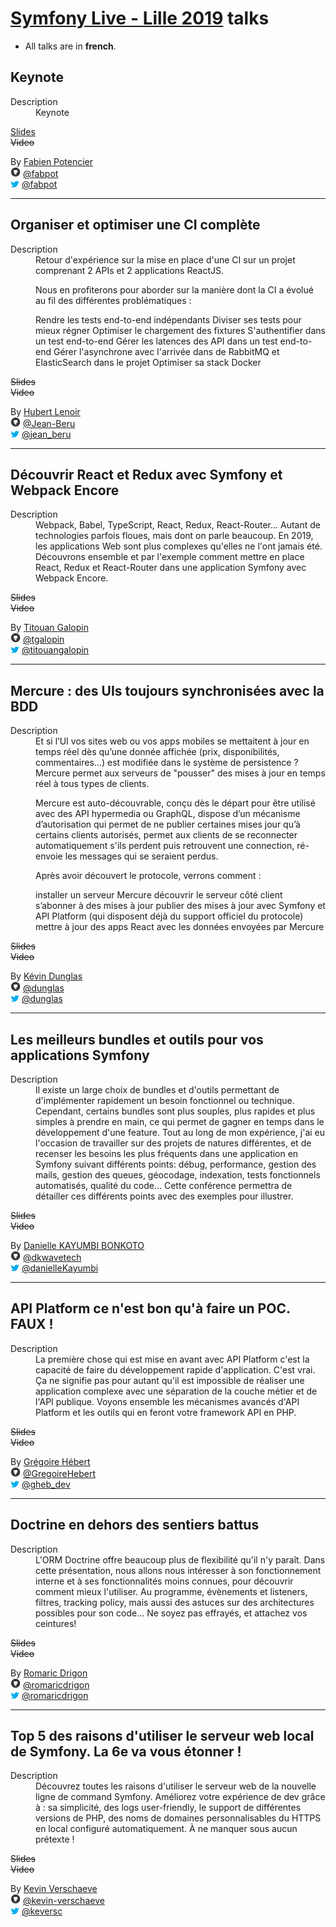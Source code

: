 # [Symfony Live - Lille 2019](http://lille2019.live.symfony.com/) talks

- All talks are in **french**.

## Keynote

<dl>
  <dt>Description</dt>
  <dd>Keynote</dd>
</dl>

[Slides](https://speakerdeck.com/fabpot/2-new-symfony-components-httpclient-and-mime)  
~~Video~~

By [Fabien Potencier](https://connect.symfony.com/profile/fabpot)  
![github](icon/github.png) [@fabpot](https://github.com/fabpot)  
![twitter](icon/twitter.png) [@fabpot](https://twitter.com/fabpot)

---

## Organiser et optimiser une CI complète

<dl>
  <dt>Description</dt>
  <dd>Retour d'expérience sur la mise en place d'une CI sur un projet comprenant 2 APIs et 2 applications ReactJS.

Nous en profiterons pour aborder sur la manière dont la CI a évolué au fil des différentes problématiques :

Rendre les tests end-to-end indépendants
Diviser ses tests pour mieux régner
Optimiser le chargement des fixtures
S'authentifier dans un test end-to-end
Gérer les latences des API dans un test end-to-end
Gérer l'asynchrone avec l'arrivée dans de RabbitMQ et ElasticSearch dans le projet
Optimiser sa stack Docker</dd>
</dl>

~~Slides~~  
~~Video~~

By [Hubert Lenoir](https://connect.symfony.com/profile/hubert_lenoir)  
![github](icon/github.png) [@Jean-Beru](https://github.com/Jean-Beru)  
![twitter](icon/twitter.png) [@jean_beru](https://twitter.com/jean_beru)

---

## Découvrir React et Redux avec Symfony et Webpack Encore

<dl>
  <dt>Description</dt>
  <dd>Webpack, Babel, TypeScript, React, Redux, React-Router... Autant de technologies parfois floues, mais dont on parle beaucoup. En 2019, les applications Web sont plus complexes qu'elles ne l'ont jamais été. Découvrons ensemble et par l'exemple comment mettre en place React, Redux et React-Router dans une application Symfony avec Webpack Encore.</dd>
</dl>

~~Slides~~  
~~Video~~

By [Titouan Galopin](https://connect.symfony.com/profile/tgalopin)  
![github](icon/github.png) [@tgalopin](https://github.com/tgalopin)  
![twitter](icon/twitter.png) [@titouangalopin](https://twitter.com/titouangalopin)

---

## Mercure : des UIs toujours synchronisées avec la BDD

<dl>
  <dt>Description</dt>
  <dd>Et si l’UI vos sites web ou vos apps mobiles se mettaitent à jour en temps réel dès qu’une donnée affichée (prix, disponibilités, commentaires…) est modifiée dans le système de persistence ? Mercure permet aux serveurs de "pousser" des mises à jour en temps réel à tous types de clients.

Mercure est auto-découvrable, conçu dès le départ pour être utilisé avec des API hypermedia ou GraphQL, dispose d’un mécanisme d’autorisation qui permet de ne publier certaines mises jour qu’à certains clients autorisés, permet aux clients de se reconnecter automatiquement s'ils perdent puis retrouvent une connection, ré-envoie les messages qui se seraient perdus.

Après avoir découvert le protocole, verrons comment :

installer un serveur Mercure
découvrir le serveur côté client
s’abonner à des mises à jour
publier des mises à jour avec Symfony et API Platform (qui disposent déjà du support officiel du protocole)
mettre à jour des apps React avec les données envoyées par Mercure</dd>
</dl>

~~Slides~~  
~~Video~~

By [Kévin Dunglas](https://connect.symfony.com/profile/dunglas)  
![github](icon/github.png) [@dunglas](https://github.com/dunglas)  
![twitter](icon/twitter.png) [@dunglas](https://twitter.com/dunglas)

---

## Les meilleurs bundles et outils pour vos applications Symfony

<dl>
  <dt>Description</dt>
  <dd>Il existe un large choix de bundles et d'outils permettant de d'implémenter rapidement un besoin fonctionnel ou technique. Cependant, certains bundles sont plus souples, plus rapides et plus simples à prendre en main, ce qui permet de gagner en temps dans le développement d'une feature. Tout au long de mon expérience, j'ai eu l'occasion de travailler sur des projets de natures différentes, et de recenser les besoins les plus fréquents dans une application en Symfony suivant différents points: débug, performance, gestion des mails, gestion des queues, géocodage, indexation, tests fonctionnels automatisés, qualité du code... Cette conférence permettra de détailler ces différents points avec des exemples pour illustrer.
</dd>
</dl>

~~Slides~~  
~~Video~~

By [Danielle KAYUMBI BONKOTO](https://connect.symfony.com/profile/hoddan)  
![github](icon/github.png) [@dkwavetech](https://github.com/dkwavetech)  
![twitter](icon/twitter.png) [@danielleKayumbi](https://twitter.com/danielleKayumbi)

---

## API Platform ce n'est bon qu'à faire un POC. FAUX !

<dl>
  <dt>Description</dt>
  <dd>La première chose qui est mise en avant avec API Platform c'est la capacité de faire du développement rapide d'application. C'est vrai. Ça ne signifie pas pour autant qu'il est impossible de réaliser une application complexe avec une séparation de la couche métier et de l'API publique. Voyons ensemble les mécanismes avancés d'API Platform et les outils qui en feront votre framework API en PHP.
</dd>
</dl>

~~Slides~~  
~~Video~~

By [Grégoire Hébert](https://connect.symfony.com/profile/gregoirehebert)  
![github](icon/github.png) [@GregoireHebert](https://github.com/GregoireHebert)  
![twitter](icon/twitter.png) [@gheb_dev](https://twitter.com/gheb_dev)

---

## Doctrine en dehors des sentiers battus

<dl>
  <dt>Description</dt>
  <dd>L'ORM Doctrine offre beaucoup plus de flexibilité qu'il n'y paraît. Dans cette présentation, nous allons nous intéresser à son fonctionnement interne et à ses fonctionnalités moins connues, pour découvrir comment mieux l'utiliser. Au programme, évènements et listeners, filtres, tracking policy, mais aussi des astuces sur des architectures possibles pour son code... Ne soyez pas effrayés, et attachez vos ceintures!</dd>
</dl>

~~Slides~~  
~~Video~~

By [Romaric Drigon](https://connect.symfony.com/profile/romaricdrigon)  
![github](icon/github.png) [@romaricdrigon](https://github.com/romaricdrigon)  
![twitter](icon/twitter.png) [@romaricdrigon](https://twitter.com/romaricdrigon)

---

## Top 5 des raisons d'utiliser le serveur web local de Symfony. La 6e va vous étonner !

<dl>
  <dt>Description</dt>
  <dd>Découvrez toutes les raisons d'utiliser le serveur web de la nouvelle ligne de command Symfony. Améliorez votre expérience de dev grâce à : sa simplicité, des logs user-friendly, le support de différentes versions de PHP, des noms de domaines personnalisables
du HTTPS en local configuré automatiquement. À ne manquer sous aucun prétexte !</dd>
</dl>

~~Slides~~  
~~Video~~

By [Kevin Verschaeve](https://connect.symfony.com/profile/keversc)  
![github](icon/github.png) [@kevin-verschaeve](https://github.com/kevin-verschaeve)  
![twitter](icon/twitter.png) [@keversc](https://twitter.com/keversc)
